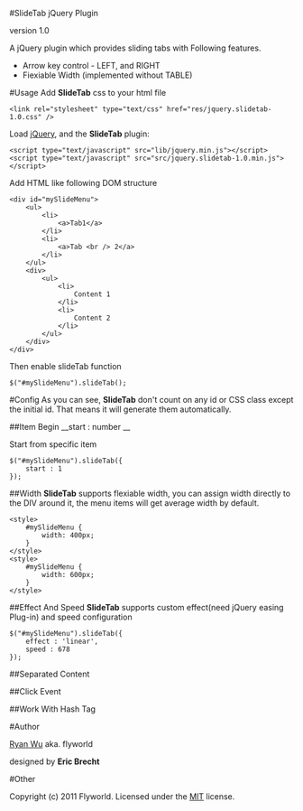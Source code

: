 #SlideTab jQuery Plugin 

version 1.0

A jQuery plugin which provides sliding tabs with Following features.

* Arrow key control - LEFT, and RIGHT
* Fiexiable Width (implemented without TABLE)

#Usage
Add __SlideTab__ css to your html file

	<link rel="stylesheet" type="text/css" href="res/jquery.slidetab-1.0.css" />

Load [jQuery](http://jquery.com/), and the __SlideTab__ plugin:

    <script type="text/javascript" src="lib/jquery.min.js"></script>
    <script type="text/javascript" src="src/jquery.slidetab-1.0.min.js"></script>

Add HTML like following DOM structure


	<div id="mySlideMenu">
		<ul>
			<li>
				<a>Tab1</a>
			</li>
			<li>
				<a>Tab <br /> 2</a>
			</li>
		</ul>
		<div>
			<ul>
				<li>
					Content 1
				</li>
				<li>
					Content 2
				</li>
			</ul>
		</div>
	</div>

Then enable slideTab function 
		
	$("#mySlideMenu").slideTab();

#Config
As you can see, __SlideTab__ don't count on any id or CSS class except the initial id. That means it will generate them automatically. 

##Item Begin
__start : number __

Start from specific item 

	$("#mySlideMenu").slideTab({
		start : 1
	});

##Width 
__SlideTab__ supports flexiable width, you can assign width directly to the DIV around it, the menu items will get average width by default.

	<style>
		#mySlideMenu {
			width: 400px;
		}
	</style>
	<style>
		#mySlideMenu {
			width: 600px;
		}
	</style>
##Effect And Speed
__SlideTab__ supports custom effect(need jQuery easing Plug-in)  and speed configuration

	$("#mySlideMenu").slideTab({
		effect : 'linear',
		speed : 678
	});

##Separated Content 

##Click Event

##Work With Hash Tag

#Author

[Ryan Wu](http://about.me/flyworld) aka. flyworld

designed by **Eric  Brecht**

#Other

Copyright (c) 2011 Flyworld. Licensed under the [MIT](http://www.opensource.org/licenses/mit-license.php) license.
